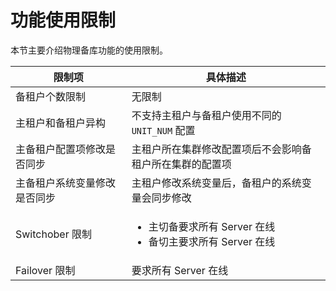 # 功能使用限制

本节主要介绍物理备库功能的使用限制。

| 限制项                         |   具体描述                                   |
|-------------------------------|----------------------------------------------|
| 备租户个数限制                  | 无限制                                       |
| 主租户和备租户异构              | 不支持主租户与备租户使用不同的 `UNIT_NUM` 配置   |
| 主备租户配置项修改是否同步       | 主租户所在集群修改配置项后不会影响备租户所在集群的配置项  |
| 主备租户系统变量修改是否同步     | 主租户修改系统变量后，备租户的系统变量会同步修改       |
| Switchober 限制                | <ul><li>主切备要求所有 Server 在线</li> <li>备切主要求所有 Server 在线</li></ul>|
| Failover 限制                  | 要求所有 Server 在线                                    |
